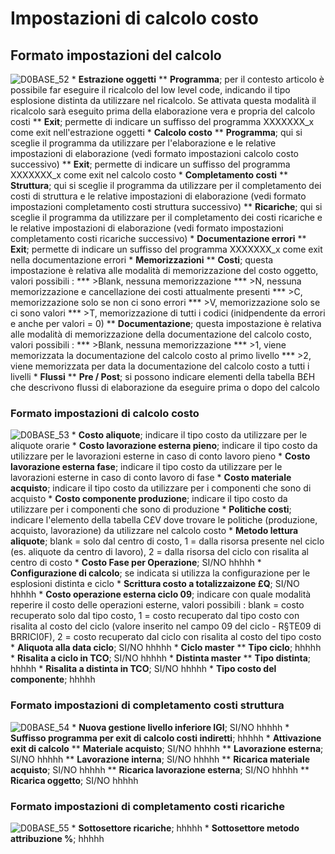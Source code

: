 # Impostazioni di calcolo costo
## Formato impostazioni del calcolo
![D0BASE_52](http://doc.smeup.com/immagini/MBDOC_OGG-P_D0CO01I/D0BASE_52.png) \* **Estrazione oggetti**
 \*\* __Programma__; per il contesto articolo è possibile far eseguire il ricalcolo del low level code, indicando il tipo esplosione distinta da utilizzare nel ricalcolo. Se attivata questa modalità il ricalcolo sarà eseguito prima della elaborazione vera e propria del calcolo costi
 \*\* __Exit__; permette di indicare un suffisso del programma XXXXXXX_x come exit nell'estrazione oggetti
 \* **Calcolo costo**
 \*\* __Programma__; qui si sceglie il programma da utilizzare per l'elaborazione e le relative impostazioni di elaborazione (vedi formato impostazioni calcolo costo successivo)
 \*\* __Exit__; permette di indicare un suffisso del programma XXXXXXX_x come exit nel calcolo costo
 \* **Completamento costi**
 \*\* __Struttura__; qui si sceglie il programma da utilizzare per il completamento dei costi di struttura e le relative impostazioni di elaborazione (vedi formato impostazioni completamento costi struttura successivo)
 \*\* __Ricariche__; qui si sceglie il programma da utilizzare per il completamento dei costi ricariche e le relative impostazioni di elaborazione (vedi formato impostazioni completamento costi ricariche successivo)
 \* **Documentazione errori**
 \*\* __Exit__; permette di indicare un suffisso del programma XXXXXXX_x come exit nella documentazione errori
 \* **Memorizzazioni**
 \*\* __Costi__; questa impostazione è relativa alle modalità di memorizzazione del costo oggetto, valori possibili : 
 \*\*\* >Blank, nessuna memorizzazione
 \*\*\* >N, nessuna memorizzazione e cancellazione dei costi attualmente presenti
 \*\*\* >C, memorizzazione solo se non ci sono errori
 \*\*\* >V, memorizzazione solo se ci sono valori
 \*\*\* >T, memorizzazione di tutti i codici (inidpendente da errori e anche per valori = 0)
 \*\* __Documentazione__; questa impostazione è relativa alle modalità di memorizzazione della documentazione del calcolo costo, valori possibili : 
 \*\*\* >Blank, nessuna memorizzazione
 \*\*\* >1, viene memorizzata la documentazione del calcolo costo al primo livello
 \*\*\* >2, viene memorizzata per data la documentazione del calcolo costo a tutti i livelli
 \* **Flussi**
 \*\* __Pre / Post__; si possono indicare elementi della tabella B£H che descrivono flussi di elaborazione da eseguire prima o dopo del calcolo

### Formato impostazioni di calcolo costo
![D0BASE_53](http://doc.smeup.com/immagini/MBDOC_OGG-P_D0CO01I/D0BASE_53.png) \* **Costo aliquote**; indicare il tipo costo da utilizzare per le aliquote orarie
 \* **Costo lavorazione esterna pieno**; indicare il tipo costo da utilizzare per le lavorazioni esterne in caso di conto lavoro pieno
 \* **Costo lavorazione esterna fase**; indicare il tipo costo da utilizzare per le lavorazioni esterne in caso di conto lavoro di fase
 \* **Costo materiale acquisto**; indicare il tipo costo da utilizzare per i componenti che sono di acquisto
 \* **Costo componente produzione**; indicare il tipo costo da utilizzare per i componenti che sono di produzione
 \* **Politiche costi**; indicare l'elemento della tabella C£V dove trovare le politiche (produzione, acquisto, lavorazione) da utilizzare nel calcolo costo
 \* **Metodo lettura aliquote**; blank = solo dal centro di costo, 1 = dalla risorsa presente nel ciclo (es. aliquote da centro di lavoro), 2 = dalla risorsa del ciclo con risalita al centro di costo
 \* **Costo Fase per Operazione**; SI/NO hhhhh
 \* **Configurazione di calcolo**; se indicata si utilizza la configurazione per le esplosioni distinta e ciclo
 \* **Scrittura costo a totalizzaizone £Q**; SI/NO hhhhh
 \* **Costo operazione esterna ciclo 09**; indicare con quale modalità reperire il costo delle operazioni esterne, valori possibili :  blank =  costo recuperato solo dal tipo costo, 1 = costo recuperato dal tipo costo con risalita al costo del ciclo (valore inserito nel campo 09 del ciclo  - R§TE09 di BRRICI0F), 2 = costo recuperato dal ciclo con risalita al costo del tipo costo
 \* **Aliquota alla data ciclo**; SI/NO hhhhh
 \* **Ciclo master**
 \*\* __Tipo ciclo__; hhhhh
 \* **Risalita a ciclo in TCO**; SI/NO hhhhh
 \* **Distinta master**
 \*\* __Tipo distinta__; hhhhh
 \* **Risalita a distinta in TCO**; SI/NO hhhhh
 \* **Tipo costo del componente**; hhhhh

### Formato impostazioni di completamento costi struttura
![D0BASE_54](http://doc.smeup.com/immagini/MBDOC_OGG-P_D0CO01I/D0BASE_54.png) \* **Nuova gestione livello inferiore IGI**;  SI/NO hhhhh
 \* **Suffisso programma per exit di calcolo costi indiretti**; hhhhh
 \* **Attivazione exit di calcolo**
 \*\* __Materiale acquisto__;  SI/NO hhhhh
 \*\* __Lavorazione esterna__;  SI/NO hhhhh
 \*\* __Lavorazione interna__;  SI/NO hhhhh
 \*\* __Ricarica materiale acquisto__;  SI/NO hhhhh
 \*\* __Ricarica lavorazione esterna__;  SI/NO hhhhh
 \*\* __Ricarica oggetto__;  SI/NO hhhhh

### Formato impostazioni di completamento costi ricariche
![D0BASE_55](http://doc.smeup.com/immagini/MBDOC_OGG-P_D0CO01I/D0BASE_55.png) \* **Sottosettore ricariche**;  hhhhh
 \* **Sottosettore metodo attribuzione %**;  hhhhh
